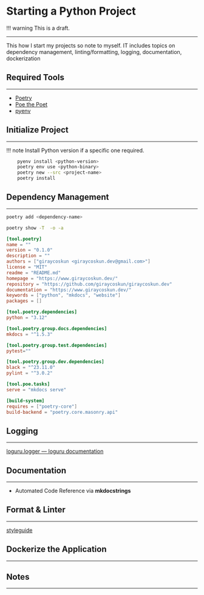 # Starting a Python Project

!!! warning
    This is a draft.

---


This how I start my projects so note to myself. IT includes topics on dependency management, linting/formatting, logging, documentation, dockerization

## Required Tools
---
- [Poetry](https://python-poetry.org/)
- [Poe the Poet](https://poethepoet.natn.io/index.html#)
- [pyenv](https://github.com/pyenv/pyenv)

## Initialize Project
---
!!! note
    Install Python version if a specific one required.

```zsh
    pyenv install <python-version>
    poetry env use <python-binary>
    poetry new --src <project-name>
    poetry install
```

## Dependency Management
---

```zsh title="Add dependency"
poetry add <dependency-name>
```

```zsh title="Check oudated top packages"
poetry show -T  -o -a  
```

```toml title="Example pyproject.toml"
[tool.poetry]
name = ""
version = "0.1.0"
description = ""
authors = ["giraycoskun <giraycoskun.dev@gmail.com>"]
license = "MIT"
readme = "README.md"
homepage = "https://www.giraycoskun.dev/"
repository = "https://github.com/giraycoskun/giraycoskun.dev"
documentation = "https://www.giraycoskun.dev/"
keywords = ["python", "mkdocs", "website"]
packages = []

[tool.poetry.dependencies]
python = "3.12"

[tool.poetry.group.docs.dependencies]
mkdocs = "^1.5.3"

[tool.poetry.group.test.dependencies]
pytest=""

[tool.poetry.group.dev.dependencies]
black = "^23.11.0"
pylint = "^3.0.2"

[tool.poe.tasks]
serve = "mkdocs serve"

[build-system]
requires = ["poetry-core"]
build-backend = "poetry.core.masonry.api"
```

## Logging
---

[loguru.logger — loguru  documentation](https://loguru.readthedocs.io/en/stable/api/logger.html)

## Documentation
---

- Automated Code Reference via **mkdocstrings**


## Format & Linter
---

[styleguide](https://google.github.io/styleguide/pyguide.html)

## Dockerize the Application
---

## Notes
---
